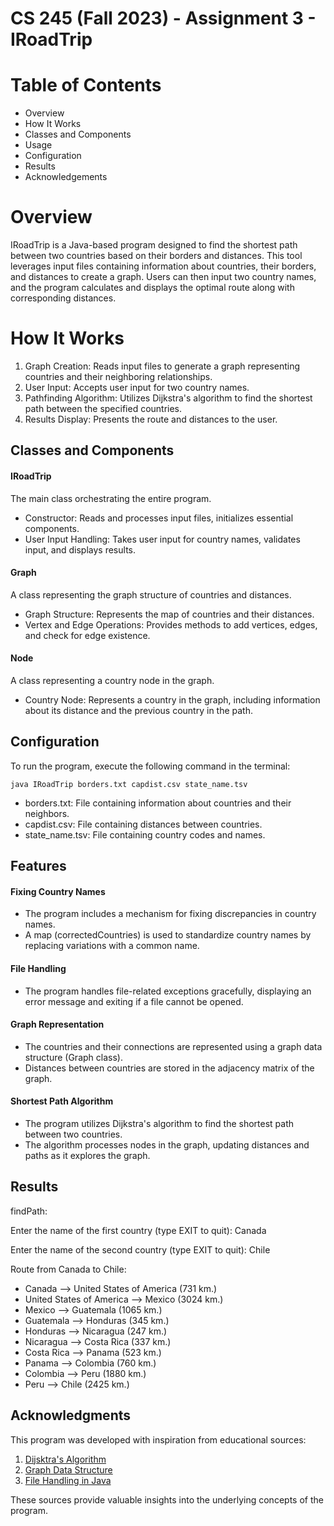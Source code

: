 # CS 245 (Fall 2023) - Assignment 3 - IRoadTrip

# Table of Contents
- Overview
- How It Works
- Classes and Components
- Usage
- Configuration
- Results
- Acknowledgements

# Overview

IRoadTrip is a Java-based program designed to find the shortest path between two countries based on their borders and distances. This tool leverages input files containing information about countries, their borders, and distances to create a graph. Users can then input two country names, and the program calculates and displays the optimal route along with corresponding distances.

# How It Works
1. Graph Creation: Reads input files to generate a graph representing countries and their neighboring relationships.
2. User Input: Accepts user input for two country names.
3. Pathfinding Algorithm: Utilizes Dijkstra's algorithm to find the shortest path between the specified countries.
4. Results Display: Presents the route and distances to the user.

## Classes and Components

#### IRoadTrip

The main class orchestrating the entire program.

- Constructor: Reads and processes input files, initializes essential components.
- User Input Handling: Takes user input for country names, validates input, and displays results.
  
#### Graph
A class representing the graph structure of countries and distances.

- Graph Structure: Represents the map of countries and their distances.
- Vertex and Edge Operations: Provides methods to add vertices, edges, and check for edge existence.

#### Node
A class representing a country node in the graph.
  
- Country Node: Represents a country in the graph, including information about its distance and the previous country in the path.

## Configuration
To run the program, execute the following command in the terminal:

    java IRoadTrip borders.txt capdist.csv state_name.tsv
    
- borders.txt: File containing information about countries and their neighbors.
- capdist.csv: File containing distances between countries.
- state_name.tsv: File containing country codes and names.
  
## Features

#### Fixing Country Names

- The program includes a mechanism for fixing discrepancies in country names. 
- A map (correctedCountries) is used to standardize country names by replacing variations with a common name.
  
#### File Handling
- The program handles file-related exceptions gracefully, displaying an error message and exiting if a file cannot be opened.
  
#### Graph Representation
- The countries and their connections are represented using a graph data structure (Graph class).
- Distances between countries are stored in the adjacency matrix of the graph.
  
#### Shortest Path Algorithm

- The program utilizes Dijkstra's algorithm to find the shortest path between two countries.
- The algorithm processes nodes in the graph, updating distances and paths as it explores the graph.

## Results

findPath:

Enter the name of the first country (type EXIT to quit): Canada

Enter the name of the second country (type EXIT to quit): Chile

Route from Canada to Chile:

* Canada --> United States of America (731 km.)
* United States of America --> Mexico (3024 km.)
* Mexico --> Guatemala (1065 km.)
* Guatemala --> Honduras (345 km.)
* Honduras --> Nicaragua (247 km.)
* Nicaragua --> Costa Rica (337 km.)
* Costa Rica --> Panama (523 km.)
* Panama --> Colombia (760 km.)
* Colombia --> Peru (1880 km.)
* Peru --> Chile (2425 km.)

## Acknowledgments

This program was developed with inspiration from educational sources:

1. [Dijsktra's Algorithm](https://www.youtube.com/watch?v=BuvKtCh0SKk)
2. [Graph Data Structure](https://www.youtube.com/watch?v=a1Z1GmKzcPs)
3. [File Handling in Java](https://www.youtube.com/watch?v=XB4MIexjvY0)

These sources provide valuable insights into the underlying concepts of the program.
